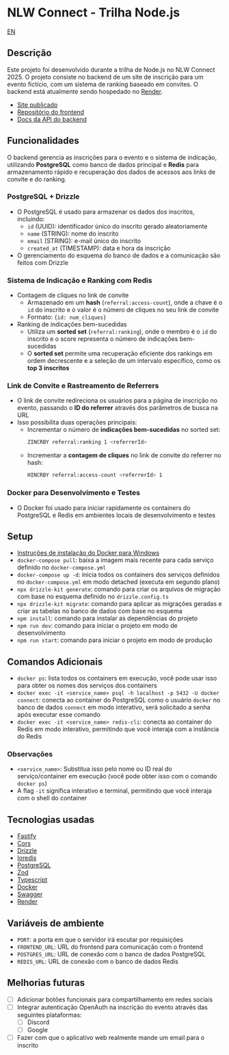 # NLW Connect - Trilha Node.js

[EN](README.md)

## Descrição

Este projeto foi desenvolvido durante a trilha de Node.js no NLW Connect 2025. O projeto consiste no backend de um site de inscrição para um evento fictício, com um sistema de ranking baseado em convites. O backend está atualmente sendo hospedado no [Render](https://render.com).

- [Site publicado](https://nlw-connect-react-three.vercel.app)
- [Repositório do frontend](https://github.com/susankizawa/nlw-connect-react)
- [Docs da API do backend](https://nlw-connect-node-js.onrender.com/docs)

## Funcionalidades

O backend gerencia as inscrições para o evento e o sistema de indicação, utilizando **PostgreSQL** como banco de dados principal e **Redis** para armazenamento rápido e recuperação dos dados de acessos aos links de convite e do ranking.

### PostgreSQL + Drizzle
- O PostgreSQL é usado para armazenar os dados dos inscritos, incluindo:
  - `id` (UUID): identificador único do inscrito gerado aleatoriamente
  - `name` (STRING): nome do inscrito
  - `email` (STRING): e-mail único do inscrito
  - `created_at` (TIMESTAMP): data e hora da inscrição
- O gerenciamento do esquema do banco de dados e a comunicação são feitos com Drizzle

### Sistema de Indicação e Ranking com Redis

- Contagem de cliques no link de convite
  - Armazenado em um **hash** (`referral:access-count`), onde a chave é o `id` do inscrito e o valor é o número de cliques no seu link de convite
  - Formato: `{id: num_cliques}`
- Ranking de indicações bem-sucedidas
  - Utiliza um **sorted set** (`referral:ranking`), onde o membro é o `id` do inscrito e o score representa o número de indicações bem-sucedidas
  - O **sorted set** permite uma recuperação eficiente dos rankings em ordem decrescente e a seleção de um intervalo específico, como os **top 3 inscritos**

### Link de Convite e Rastreamento de Referrers

- O link de convite redireciona os usuários para a página de inscrição no evento, passando o **ID do referrer** através dos parâmetros de busca na URL
- Isso possibilita duas operações principais:
  - Incrementar o número de **indicações bem-sucedidas** no sorted set:
    ```bash
    ZINCRBY referral:ranking 1 <referrerId>
    ```
  - Incrementar a **contagem de cliques** no link de convite do referrer no hash:
    ```bash
    HINCRBY referral:access-count <referrerId> 1
    ```

### Docker para Desenvolvimento e Testes

- O Docker foi usado para iniciar rapidamente os containers do PostgreSQL e Redis em ambientes locais de desenvolvimento e testes

## Setup

- [Instruções de instalação do Docker para Windows](https://docs.docker.com/desktop/setup/install/windows-install/)
- `docker-compose pull`: baixa a imagem mais recente para cada serviço definido no `docker-compose.yml`
- `docker-compose up -d`: inicia todos os containers dos serviços definidos no `docker-compose.yml` em modo detached (executa em segundo plano)
- `npx drizzle-kit generate`: comando para criar os arquivos de migração com base no esquema definido no `drizzle.config.ts`
- `npx drizzle-kit migrate`: comando para aplicar as migrações geradas e criar as tabelas no banco de dados com base no esquema
- `npm install`: comando para instalar as dependências do projeto
- `npm run dev`: comando para iniciar o projeto em modo de desenvolvimento
- `npm run start`: comando para iniciar o projeto em modo de produção

## Comandos Adicionais

- `docker ps`: lista todos os containers em execução, você pode usar isso para obter os nomes dos serviços dos containers
- `docker exec -it <service_name> psql -h localhost -p 5432 -U docker connect`: conecta ao container do PostgreSQL como o usuário `docker` no banco de dados `connect` em modo interativo, será solicitado a senha após executar esse comando
- `docker exec -it <service_name> redis-cli`: conecta ao container do Redis em modo interativo, permitindo que você interaja com a instância do Redis

### Observações
- `<service_name>`: Substitua isso pelo nome ou ID real do serviço/container em execução (você pode obter isso com o comando `docker ps`)
- A flag `-it` significa interativo e terminal, permitindo que você interaja com o shell do container

## Tecnologias usadas

- [Fastify](https://fastify.dev)
- [Cors](https://developer.mozilla.org/pt-BR/docs/Web/HTTP/CORS)
- [Drizzle](https://orm.drizzle.team)
- [Ioredis](https://github.com/redis/ioredis)
- [PostgreSQL](https://www.postgresql.org)
- [Zod](https://zod.dev)
- [Typescript](https://www.typescriptlang.org)
- [Docker](https://www.docker.com)
- [Swagger](https://swagger.io)
- [Render](https://render.com)

## Variáveis de ambiente

- `PORT`: a porta em que o servidor irá escutar por requisições
- `FRONTEND_URL`: URL do frontend para comunicação com o frontend
- `POSTGRES_URL`: URL de conexão com o banco de dados PostgreSQL
- `REDIS_URL`: URL de conexão com o banco de dados Redis

## Melhorias futuras

- [ ] Adicionar botões funcionais para compartilhamento em redes sociais
- [ ] Integrar autenticação OpenAuth na inscrição do evento através das seguintes plataformas:
	- [ ] Discord
	- [ ] Google
- [ ] Fazer com que o aplicativo web realmente mande um email para o inscrito

